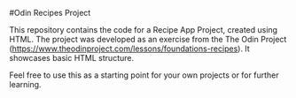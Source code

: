 #Odin Recipes Project

This repository contains the code for a Recipe App Project, created using HTML. The project was developed as an exercise from the The Odin Project (https://www.theodinproject.com/lessons/foundations-recipes). It showcases basic HTML structure.

Feel free to use this as a starting point for your own projects or for further learning.

